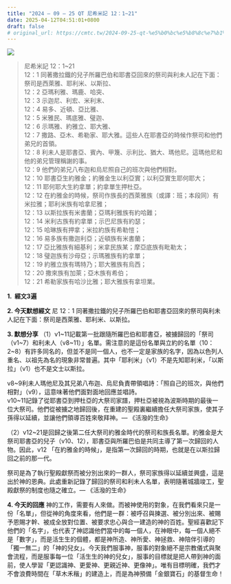 ```yaml
---
title: "2024 – 09 – 25 QT 尼希米記 12：1~21"
date: 2025-04-12T04:51:01+0800
draft: false
# original_url: https://cmtc.tw/2024-09-25-qt-%e5%b0%bc%e5%b8%8c%e7%b1%b3%e8%a8%98-12%ef%bc%9a121
---
```


![](/images/qt.jpg)
> 尼希米記 12：1\~21  
> 12：1 同著撒拉鐵的兒子所羅巴伯和耶書亞回來的祭司與利未人記在下面：祭司是西萊雅、耶利米、以斯拉、  
> 12：2 亞瑪利雅、瑪鹿、哈突、  
> 12：3 示迦尼、利宏、米利末、  
> 12：4 易多、近頓、亞比雅、  
> 12：5 米雅民、瑪底雅、璧迦、  
> 12：6 示瑪雅、約雅立、耶大雅、  
> 12：7 撒路、亞木、希勒家、耶大雅。這些人在耶書亞的時候作祭司和他們弟兄的首領。  
> 12：8 利未人是耶書亞、賓內、甲篾、示利比、猶大、瑪他尼。這瑪他尼和他的弟兄管理稱謝的事。  
> 12：9 他們的弟兄八布迦和烏尼照自己的班次與他們相對。  
> 12：10 耶書亞生約雅金；約雅金生以利亞實；以利亞實生耶何耶大；  
> 12：11 耶何耶大生約拿單；約拿單生押杜亞。  
> 12：12 在約雅金的時候，祭司作族長的西萊雅族（或譯：班；本段同）有米拉雅；耶利米族有哈拿尼雅；  
> 12：13 以斯拉族有米書蘭；亞瑪利雅族有約哈難；  
> 12：14 米利古族有約拿單；示巴尼族有約瑟；  
> 12：15 哈琳族有押拿；米拉約族有希勒愷；  
> 12：16 易多族有撒迦利亞；近頓族有米書蘭；  
> 12：17 亞比雅族有細基利；米拿民族某；摩亞底族有毗勒太；  
> 12：18 璧迦族有沙母亞；示瑪雅族有約拿單；  
> 12：19 約雅立族有瑪特乃；耶大雅族有烏西；  
> 12：20 撒來族有加萊；亞木族有希伯；  
> 12：21 希勒家族有哈沙比雅；耶大雅族有拿坦業。

**1.  經文3遍**

**2. 今天默想經文**
尼 12：1 同著撒拉鐵的兒子所羅巴伯和耶書亞回來的祭司與利未人記在下面：祭司是西萊雅、耶利米、以斯拉。

**3. 默想分享**
（1）v1\~11記載第一批跟隨所羅巴伯和耶書亞，被擄歸回的「祭司（v1\~7）和利未人（v8\~11）」名單。需注意的是這份名單與立約的名單（10：2\~8）有許多同名的，但並不是同一個人，也不一定是家族的名字，因為以色列人重名、以祖先為名的現象非常普遍。其中「耶利米」（v1）不是先知耶利米，「以斯拉」（v1）也不是文士以斯拉。

v8\~9利未人瑪他尼及其兄弟八布迦、烏尼負責帶領唱詩：「照自己的班次，與他們相對」（v9），這意味著他們面對面地回應並唱詩。  
v10\~11記錄了從耶書亞到押杜亞的大祭司家譜，押杜亞被視為波斯時期的最後一位大祭司。他們從被擄之地歸回後，在重建的聖殿裏繼續擔任大祭司家族，使其子孫得以延續，並讓他們領導百姓來敬拜神。— 《活潑的生命》

（2）v12\~21是回歸之後第二任大祭司約雅金時代的祭司和族長名單。約雅金是大祭司耶書亞的兒子（v10、12），耶書亞與所羅巴伯是共同主導了第一次歸回的人物。因此，v12 「在約雅金的時候」，是指第一次歸回的時期，也就是在以斯拉歸回之前的那一代。

祭司是為了執行聖殿獻祭而被分別出來的一群人，祭司家族得以延續並興盛，這是出於神的恩典。此處重新記錄了歸回的祭司和利未人名單，表明隨著城牆竣工，聖殿獻祭的制度也隨之確立。— 《活潑的生命》

**4. 今天的回應**
神的工作，需要有人來做。而被神使用的對象，在我們看來只是一份「名單」，但從神的角度來看，他們是一群：被呼召與揀選、被分別出來、被賜予恩賜才幹、被成全放對位置、被要求忠心與合一建造的神的百姓。聖經喜歡記下他們的「名字」，也代表了神認識他們當中的每一個人，在神眼中，每一個人絕不是「數字」，而是活生生的個體，都是神所造、神所愛、神拯救、神陪伴引導的「獨一無二」的「神的兒女」。今天我們服事神，服事的對象絕不是宗教儀式與聚會流程，而是服事每一位「活生生的神的兒女」，服事的目標就是把人帶到神的面前，使人學習「更認識神、更愛神、更親近神、更像神」。唯有目標明確，我們才不會浪費時間在「草木禾稭」的建造上，而是為神預備「金銀寶石」的基督生命！
